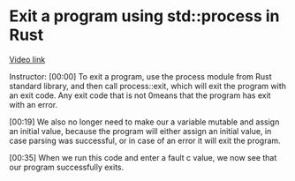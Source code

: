 # Exit a program using std::process in Rust

[Video link](https://www.egghead.io/lessons/egghead-exit-a-program-using-std-process-in-rust)

Instructor: [00:00] To exit a program, use the process module from Rust standard library, and then call process::exit, which will exit the program with an exit code. Any exit code that is not 0means that the program has exit with an error.

[00:19] We also no longer need to make our a variable mutable and assign an initial value, because the program will either assign an initial value, in case parsing was successful, or in case of an error it will exit the program.

[00:35] When we run this code and enter a fault c value, we now see that our program successfully exits.

